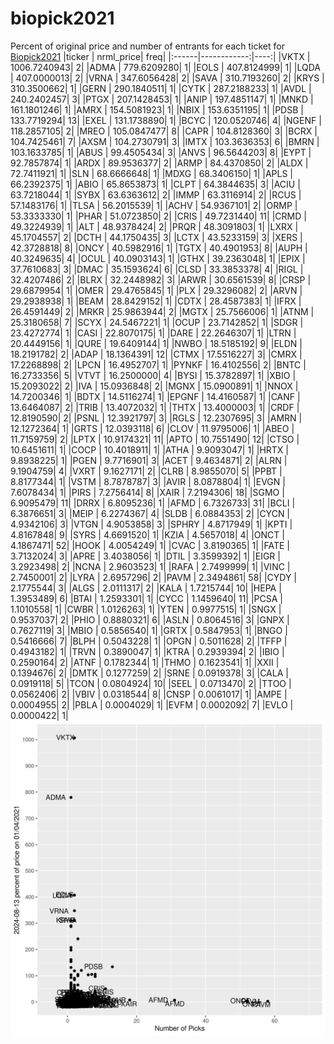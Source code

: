 # biopick2021
Percent of original price and number of entrants for each ticket for [Biopick2021](https://twitter.com/hashtag/Biopick2021)
|ticker |   nrml_price| freq|
|:------|------------:|----:|
|VKTX   | 1006.7240943|    2|
|ADMA   |  779.6209280|    1|
|EOLS   |  407.8124999|    1|
|LQDA   |  407.0000013|    2|
|VRNA   |  347.6056428|    2|
|SAVA   |  310.7193260|    2|
|KRYS   |  310.3500662|    1|
|GERN   |  290.1840511|    1|
|CYTK   |  287.2188233|    1|
|AVDL   |  240.2402457|    3|
|PTGX   |  207.1428453|    1|
|ANIP   |  197.4851147|    1|
|MNKD   |  161.1801246|    1|
|AMRX   |  154.5081923|    1|
|NBIX   |  153.6351195|    1|
|PDSB   |  133.7719294|   13|
|EXEL   |  131.1738890|    1|
|BCYC   |  120.0520746|    4|
|NGENF  |  118.2857105|    2|
|MREO   |  105.0847477|    8|
|CAPR   |  104.8128360|    3|
|BCRX   |  104.7425461|    7|
|AXSM   |  104.2730791|    3|
|IMTX   |  103.3636353|    6|
|BMRN   |  103.1633785|    1|
|ABUS   |   99.4505434|    3|
|ANVS   |   96.5644203|    8|
|EYPT   |   92.7857874|    1|
|ARDX   |   89.9536377|    2|
|ARMP   |   84.4370850|    2|
|ALDX   |   72.7411921|    1|
|SLN    |   68.6666648|    1|
|MDXG   |   68.3406150|    1|
|APLS   |   66.2392375|    1|
|ABIO   |   65.8653873|    1|
|CLPT   |   64.3844635|    3|
|ACIU   |   63.7218044|    1|
|SYBX   |   63.6363612|    2|
|IMMP   |   63.3116914|    2|
|RCUS   |   57.1483176|    1|
|TLSA   |   56.2015539|    1|
|ACHV   |   54.9367101|    2|
|ORMP   |   53.3333330|    1|
|PHAR   |   51.0723850|    2|
|CRIS   |   49.7231440|   11|
|CRMD   |   49.3224939|    1|
|ALT    |   48.9378424|    2|
|PRQR   |   48.3091803|    1|
|LXRX   |   45.1704557|    2|
|DCTH   |   44.1750435|    3|
|LCTX   |   43.5233159|    3|
|XERS   |   42.3728818|    8|
|ONCY   |   40.5982916|    1|
|TGTX   |   40.4901953|    8|
|AUPH   |   40.3249635|    4|
|OCUL   |   40.0903143|    1|
|GTHX   |   39.2363048|    1|
|EPIX   |   37.7610683|    3|
|DMAC   |   35.1593624|    6|
|CLSD   |   33.3853378|    4|
|RIGL   |   32.4207486|    2|
|BLRX   |   32.2448982|    3|
|ARWR   |   30.6561539|    8|
|CRSP   |   29.6879954|    1|
|OMER   |   29.4765845|    1|
|PLX    |   29.3296082|    2|
|ARVN   |   29.2938938|    1|
|BEAM   |   28.8429152|    1|
|CDTX   |   28.4587383|    1|
|IFRX   |   26.4591449|    2|
|MRKR   |   25.9863944|    2|
|MGTX   |   25.7566006|    1|
|ATNM   |   25.3180658|    7|
|SCYX   |   24.5467221|    1|
|OCUP   |   23.7142852|    1|
|SDGR   |   23.4272774|    1|
|CASI   |   22.8070175|    1|
|DARE   |   22.2646307|    1|
|LTRN   |   20.4449156|    1|
|QURE   |   19.6409144|    1|
|NWBO   |   18.5185192|    9|
|ELDN   |   18.2191782|    2|
|ADAP   |   18.1364391|   12|
|CTMX   |   17.5516227|    3|
|CMRX   |   17.2268898|    2|
|LPCN   |   16.4952707|    1|
|PYNKF  |   16.4102556|    2|
|BNTC   |   16.2733356|    5|
|VTVT   |   16.2500000|    4|
|BYSI   |   15.3782897|    1|
|XBIO   |   15.2093022|    2|
|IVA    |   15.0936848|    2|
|MGNX   |   15.0900891|    1|
|NNOX   |   14.7200346|    1|
|BDTX   |   14.5116274|    1|
|EPGNF  |   14.4160587|    1|
|CANF   |   13.6464087|    2|
|TRIB   |   13.4072032|    1|
|THTX   |   13.4000003|    1|
|CRDF   |   12.8190590|    2|
|PSNL   |   12.3921797|    3|
|RGLS   |   12.2307695|    3|
|AMRN   |   12.1272364|    1|
|GRTS   |   12.0393118|    6|
|CLOV   |   11.9795006|    1|
|ABEO   |   11.7159759|    2|
|LPTX   |   10.9174321|   11|
|APTO   |   10.7551490|   12|
|CTSO   |   10.6451611|    1|
|COCP   |   10.4018911|    1|
|ATHA   |    9.9093047|    1|
|HRTX   |    9.8938225|    1|
|PGEN   |    9.7716901|    3|
|ACET   |    9.4634871|    2|
|ALRN   |    9.1904759|    4|
|VXRT   |    9.1627171|    2|
|CLRB   |    8.9855070|    5|
|PPBT   |    8.8177344|    1|
|VSTM   |    8.7878787|    3|
|AVIR   |    8.0878804|    1|
|EVGN   |    7.6078434|    1|
|PIRS   |    7.2756414|    8|
|XAIR   |    7.2194306|   18|
|SGMO   |    6.9095479|   11|
|DRRX   |    6.8095236|    1|
|AFMD   |    6.7326733|   31|
|BCLI   |    6.3876651|    3|
|MEIP   |    6.2274367|    4|
|SLDB   |    6.0884353|    2|
|CYCN   |    4.9342106|    3|
|VTGN   |    4.9053858|    3|
|SPHRY  |    4.8717949|    1|
|KPTI   |    4.8167848|    9|
|SYRS   |    4.6691520|    1|
|KZIA   |    4.5657018|    4|
|ONCT   |    4.1867471|   52|
|HOOK   |    4.0054249|    1|
|CVAC   |    3.8190365|    1|
|FATE   |    3.7132024|    3|
|APRE   |    3.4038056|    1|
|DTIL   |    3.3599392|    1|
|EIGR   |    3.2923498|    2|
|NCNA   |    2.9603523|    1|
|RAFA   |    2.7499999|    1|
|VINC   |    2.7450001|    2|
|LYRA   |    2.6957296|    2|
|PAVM   |    2.3494861|   58|
|CYDY   |    2.1775544|    3|
|ALGS   |    2.0111317|    2|
|KALA   |    1.7215744|   10|
|HEPA   |    1.3953489|    6|
|BTAI   |    1.2593301|    1|
|CYCC   |    1.1459640|   11|
|PCSA   |    1.1010558|    1|
|CWBR   |    1.0126263|    1|
|YTEN   |    0.9977515|    1|
|SNGX   |    0.9537037|    2|
|PHIO   |    0.8880321|    6|
|ASLN   |    0.8064516|    3|
|GNPX   |    0.7627119|    3|
|MBIO   |    0.5856540|    1|
|GRTX   |    0.5847953|    1|
|BNGO   |    0.5416666|    7|
|BLPH   |    0.5043228|    1|
|OPGN   |    0.5011628|    2|
|TFFP   |    0.4943182|    1|
|TRVN   |    0.3890047|    1|
|KTRA   |    0.2939394|    2|
|IBIO   |    0.2590164|    2|
|ATNF   |    0.1782344|    1|
|THMO   |    0.1623541|    1|
|XXII   |    0.1394676|    2|
|DMTK   |    0.1277259|    2|
|SRNE   |    0.0919378|    3|
|CALA   |    0.0919118|    5|
|TCON   |    0.0804924|   10|
|SEEL   |    0.0713470|    2|
|TTOO   |    0.0562406|    2|
|VBIV   |    0.0318544|    8|
|CNSP   |    0.0061017|    1|
|AMPE   |    0.0004955|    2|
|PBLA   |    0.0004029|    1|
|EVFM   |    0.0002092|    7|
|EVLO   |    0.0000422|    1|
![retvspicks](biopicks.png?raw=true)
